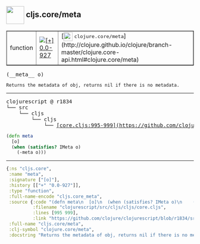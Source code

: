 ## <img width="48px" valign="middle" src="http://i.imgur.com/Hi20huC.png"> cljs.core/meta

 <table border="1">
<tr>
<td>function</td>
<td><a href="https://github.com/cljsinfo/api-refs/tree/0.0-927"><img valign="middle" alt="[+] 0.0-927" src="https://img.shields.io/badge/+-0.0--927-lightgrey.svg"></a> </td>
<td>
[<img height="24px" valign="middle" src="http://i.imgur.com/1GjPKvB.png"> <samp>clojure.core/meta</samp>](http://clojure.github.io/clojure/branch-master/clojure.core-api.html#clojure.core/meta)
</td>
</tr>
</table>

 <samp>
(__meta__ o)<br>
</samp>

```
Returns the metadata of obj, returns nil if there is no metadata.
```

---

 <pre>
clojurescript @ r1834
└── src
    └── cljs
        └── cljs
            └── <ins>[core.cljs:995-999](https://github.com/clojure/clojurescript/blob/r1834/src/cljs/cljs/core.cljs#L995-L999)</ins>
</pre>

```clj
(defn meta
  [o]
  (when (satisfies? IMeta o)
    (-meta o)))
```


---

```clj
{:ns "cljs.core",
 :name "meta",
 :signature ["[o]"],
 :history [["+" "0.0-927"]],
 :type "function",
 :full-name-encode "cljs.core_meta",
 :source {:code "(defn meta\n  [o]\n  (when (satisfies? IMeta o)\n    (-meta o)))",
          :filename "clojurescript/src/cljs/cljs/core.cljs",
          :lines [995 999],
          :link "https://github.com/clojure/clojurescript/blob/r1834/src/cljs/cljs/core.cljs#L995-L999"},
 :full-name "cljs.core/meta",
 :clj-symbol "clojure.core/meta",
 :docstring "Returns the metadata of obj, returns nil if there is no metadata."}

```
